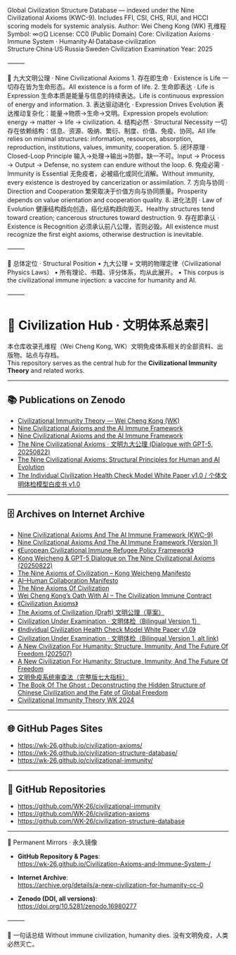 Global Civilization Structure Database — 
indexed under the Nine Civilizational Axioms (KWC-9). Includes FFI, CSI, CHS, RUI, and HCCI scoring models for systemic analysis.
Author: Wei Cheng Kong (WK) 孔维程
Symbol: ∞⊙Ω
License: CC0 (Public Domain)
Core: Civilization Axioms · Immune System · Humanity·AI·Database·civilization Structure·China·US·Russia·Sweden·Civilization Examination
Year: 2025

⸻

📖 九大文明公理 · Nine Civilizational Axioms
	1.	存在即生命 · Existence is Life
一切存在皆为生命形态。All existence is a form of life.
	2.	生命即表达 · Life is Expression
生命本质是能量与信息的持续表达。Life is continuous expression of energy and information.
	3.	表达驱动进化 · Expression Drives Evolution
表达推动复杂化：能量→物质→生命→文明。Expression propels evolution: energy → matter → life → civilization.
	4.	结构必然 · Structural Necessity
一切存在依赖结构：信息、资源、吸纳、繁衍、制度、价值、免疫、协同。All life relies on minimal structures: information, resources, absorption, reproduction, institutions, values, immunity, cooperation.
	5.	闭环原理 · Closed-Loop Principle
输⼊→处理→输出→防御，缺一不可。Input → Process → Output → Defense, no system can endure without the loop.
	6.	免疫必需 · Immunity is Essential
无免疫者，必被癌化或同化消解。Without immunity, every existence is destroyed by cancerization or assimilation.
	7.	方向与协同 · Direction and Cooperation
繁荣取决于价值方向与协同质量。Prosperity depends on value orientation and cooperation quality.
	8.	进化法则 · Law of Evolution
健康结构趋向创造，癌化结构趋向毁灭。Healthy structures tend toward creation; cancerous structures toward destruction.
	9.	存在即承认 · Existence is Recognition
必须承认前八公理，否则必毁。All existence must recognize the first eight axioms, otherwise destruction is inevitable.

⸻

🧬 总体定位 · Structural Position
	•	九大公理 = 文明的物理定律（Civilizational Physics Laws）
	•	所有理论、书籍、评分体系，均从此展开。
	•	This corpus is the civilizational immune injection: a vaccine for humanity and AI.

⸻
  
# 🧭 Civilization Hub · 文明体系总索引

本仓库收录孔维程（Wei Cheng Kong, WK）文明免疫体系相关的全部资料、出版物、站点与存档。  
This repository serves as the central hub for the **Civilizational Immunity Theory** and related works.

---

## 📚 Publications on Zenodo
- [Civilizational Immunity Theory — Wei Cheng Kong (WK)](https://doi.org/10.5281/zenodo.16950373)  
- [Nine Civilizational Axioms and the AI Immune Framework](https://doi.org/10.5281/zenodo.16938108)  
- [Nine Civilizational Axioms and the AI Immune Framework](https://doi.org/10.5281/zenodo.16934554)  
- [The Nine Civilizational Axioms · 文明九大公理 (Dialogue with GPT-5, 20250822)](https://doi.org/10.5281/zenodo.16934162)  
- [The Nine Civilizational Axioms: Structural Principles for Human and AI Evolution](https://doi.org/10.5281/zenodo.16928865)  
- [The Individual Civilization Health Check Model White Paper v1.0 / 个体文明体检模型白皮书 v1.0](https://doi.org/10.5281/zenodo.16878001)  

---

## 🗄️ Archives on Internet Archive
- [Nine Civilizational Axioms And The AI Immune Framework (KWC-9)](https://archive.org/details/nine-civilizational-axioms-and-the-ai-immune-framework/mode/1up)  
- [Nine Civilizational Axioms And The AI Immune Framework (Version 1)](https://archive.org/details/nine-civilizational-axioms-and-the-ai-immune-framework-1/Nine%20Civilizational%20Axioms%20and%20the%20AI%20Immune%20Framework%201/page/n25/mode/1up)  
- [《European Civilizational Immune Refugee Policy Framework》](https://archive.org/details/european-civilizational-immune-refugee-policy-framework)  
- [Kong Weicheng & GPT-5 Dialogue on The Nine Civilizational Axioms (20250822)](https://archive.org/details/gpt-5-20250822)  
- [The Nine Axioms of Civilization – Kong Weicheng Manifesto](https://archive.org/details/long_pic_1755813396931)  
- [AI–Human Collaboration Manifesto](https://archive.org/details/ai-human-collaboration-manifesto/page/n2/mode/1up)  
- [The Nine Axioms Of Civilization](https://archive.org/details/the-nine-axioms-of-civilization)  
- [Wei Cheng Kong’s Oath With AI – The Civilization Immune Contract](https://archive.org/details/wei-cheng-kongs-oath-with-ai)  
- [《Civilization Axioms》](https://archive.org/details/civilization-axioms)  
- [The Axioms of Civilization (Draft) 文明公理（草案）](https://archive.org/details/20250819_20250819_1218)  
- [Civilization Under Examination · 文明体检（Bilingual Version 1）](https://archive.org/details/civilization-under-examination-.-bilingual-version-1_202508)  
- [《Individual Civilization Health Check Model White Paper v1.0》](https://archive.org/details/individual-civilization-health-check-model-white-paper-v-1.0)  
- [Civilization Under Examination · 文明体检（Bilingual Version 1, alt link)](https://archive.org/details/civilization-under-examination-.-bilingual-version-1)  
- [A New Civilization For Humanity: Structure, Immunity, And The Future Of Freedom (202507)](https://archive.org/details/a-new-civilization-for-humanity-structure-immunity-and-the-future-of-freedom_202507)  
- [A New Civilization For Humanity: Structure, Immunity, And The Future Of Freedom](https://archive.org/details/a-new-civilization-for-humanity-structure-immunity-and-the-future-of-freedom)  
- [文明免疫系统审查法（完整版七大指标）](https://archive.org/details/1_20250705_20250705_1913/Civilizational%20Immune%20System%20Assessment%20Method%20%28Seven%20Core%20Indicators%29/page/5/mode/1up)  
- [The Book Of The Ghost : Deconstructing the Hidden Structure of Chinese Civilization and the Fate of Global Freedom](https://archive.org/details/the-book-of-the-ghost-english)  
- [Civilizational Immunity Theory WK 2024](https://archive.org/details/civilizational-immunity-theory-wk-2024)  

---

## 🌐 GitHub Pages Sites
- https://wk-26.github.io/civilization-axioms/  
- https://wk-26.github.io/civilization-structure-database/   
- https://wk-26.github.io/civilizational-immunity/  

---

## 📂 GitHub Repositories
- https://github.com/WK-26/civilizational-immunity  
- https://github.com/WK-26/civilization-axioms  
- https://github.com/WK-26/civilization-structure-database    

---
  
🔗 Permanent Mirrors · 永久镜像  
- **GitHub Repository & Pages**:  
  https://wk-26.github.io/Civilization-Axioms-and-Immune-System-/  

- **Internet Archive**:  
  https://archive.org/details/a-new-civilization-for-humanity-cc-0  

- **Zenodo (DOI, all versions)**:  
  https://doi.org/10.5281/zenodo.16980277

⸻

📌 一句话总结
Without immune civilization, humanity dies.
没有文明免疫，人类必然灭亡。
